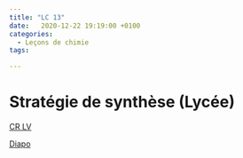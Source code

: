 ```yaml
---
title: "LC 13"
date:   2020-12-22 19:19:00 +0100
categories:
  - Leçons de chimie
tags:

---
```

# Stratégie de synthèse (Lycée)

[CR LV](/assets/pdf/LC13.pdf)

<object class="pdf fitvidsignore" data="/assets/pdf/LC13.pdf" type="application/pdf"></object>

<a href="/assets/pptx/LC13.pptx" download>Diapo</a>
